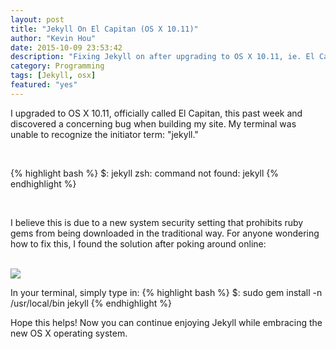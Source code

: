 ```yaml
---
layout: post
title: "Jekyll On El Capitan (OS X 10.11)"
author: "Kevin Hou"
date: 2015-10-09 23:53:42
description: "Fixing Jekyll on after upgrading to OS X 10.11, ie. El Capitan"
category: Programming
tags: [Jekyll, osx]
featured: "yes"
---
```

I upgraded to OS X 10.11, officially called El Capitan, this past week and discovered a concerning bug when building my site. My terminal was unable to recognize the initiator term: "jekyll." 

<br />

{% highlight bash %}
$: jekyll
zsh: command not found: jekyll
{% endhighlight %}

<br />

I believe this is due to a new system security setting that prohibits ruby gems from being downloaded in the traditional way. For anyone wondering how to fix this, I found the solution after poking around online:

<br />

<img src="./../../../../media/blog/images/OSX 10.11 Jekyll.png">

<br />

In your terminal, simply type in:
{% highlight bash %}
$: sudo gem install -n /usr/local/bin jekyll
{% endhighlight %}

Hope this helps! Now you can continue enjoying Jekyll while embracing the new OS X operating system.
